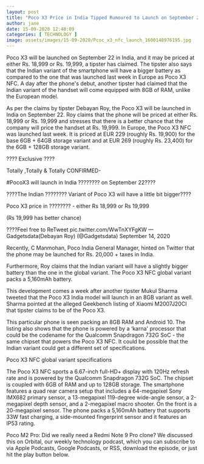 ```yaml
---
layout: post
title: "Poco X3 Price in India Tipped Rumoured to Launch on September 22"
author: jane 
date: 15-09-2020 12:48:09 
categories: [ TECHNOLOGY ] 
image: assets/images/15-09-2020/Pcoc_x3_nfc_launch_1600148976195.jpg
---
```

Poco X3 will be launched on September 22 in India, and it may be priced at either Rs. 18,999 or Rs. 19,999, a tipster has claimed. The tipster also says that the Indian variant of the smartphone will have a bigger battery as compared to the one that was launched last week in Europe as Poco X3 NFC. A day after the phone's debut, another tipster had claimed that the Indian variant of the handset will come equipped with 8GB of RAM, unlike the European model.

As per the claims by tipster Debayan Roy, the Poco X3 will be launched in India on September 22. Roy claims that the phone will be priced at either Rs. 18,999 or Rs. 19,999 and stresses that there is a better chance that the company will price the handset at Rs. 19,999. In Europe, the Poco X3 NFC was launched last week. It is priced at EUR 229 (roughly Rs. 19,900) for the base 6GB + 64GB storage variant and at EUR 269 (roughly Rs. 23,400) for the 6GB + 128GB storage variant.

???? Exclusive ????

Totally ,Totally & Totally CONFIRMED-

#PocoX3 will launch in India ???????? on September 22????



????The Indian ???????? Variant of Poco X3 will have a little bit bigger????



Poco X3 price in ???????? - either Rs 18,999 or Rs 19,999

(Rs 19,999 has better chance)



????Feel free to ReTweet pic.twitter.com/WwTnXYFgKW — Gadgetsdata(Debayan Roy) (@Gadgetsdata) September 14, 2020

Recently, C Manmohan, Poco India General Manager, hinted on Twitter that the phone may be launched for Rs. 20,000 + taxes in India.

Furthermore, Roy claims that the Indian variant will have a slightly bigger battery than the one in the global variant. The Poco X3 NFC global variant packs a 5,160mAh battery.

This development comes a week after another tipster Mukul Sharma tweeted that the Poco X3 India model will launch in an 8GB variant as well. Sharma pointed at the alleged Geekbench listing of Xiaomi M2007J20CI that tipster claims to be of the Poco X3.

This particular phone is seen packing an 8GB RAM and Android 10. The listing also shows that the phone is powered by a ‘karna' processor that could be the codename for the Qualcomm Snapdragon 732G SoC - the same chipset that powers the Poco X3 NFC. It could be possible that the Indian variant could get a different set of specifications.

Poco X3 NFC global variant specifications

The Poco X3 NFC sports a 6.67-inch full-HD+ display with 120Hz refresh rate and is powered by the Qualcomm Snapdragon 732G SoC. The chipset is coupled with 6GB of RAM and up to 128GB storage. The smartphone features a quad rear camera setup that includes a 64-megapixel Sony IMX682 primary sensor, a 13-megapixel 119-degree wide-angle sensor, a 2-megapixel depth sensor, and a 2-megapixel macro shooter. On the front is a 20-megapixel sensor. The phone packs a 5,160mAh battery that supports 33W fast charging, a side-mounted fingerprint sensor and it features an IP53 rating.

Poco M2 Pro: Did we really need a Redmi Note 9 Pro clone? We discussed this on Orbital, our weekly technology podcast, which you can subscribe to via Apple Podcasts, Google Podcasts, or RSS, download the episode, or just hit the play button below.